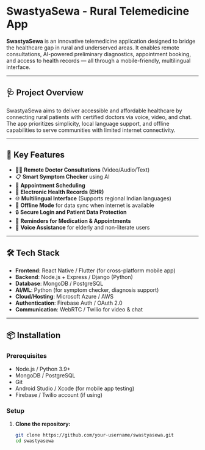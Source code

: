 # SwastyaSewa - Rural Telemedicine App

**SwastyaSewa** is an innovative telemedicine application designed to bridge the healthcare gap in rural and underserved areas. It enables remote consultations, AI-powered preliminary diagnostics, appointment booking, and access to health records — all through a mobile-friendly, multilingual interface.

---

## 🩺 Project Overview

SwastyaSewa aims to deliver accessible and affordable healthcare by connecting rural patients with certified doctors via voice, video, and chat. The app prioritizes simplicity, local language support, and offline capabilities to serve communities with limited internet connectivity.

---

## 🚀 Key Features

- 🧑‍⚕️ **Remote Doctor Consultations** (Video/Audio/Text)
- 📋 **Smart Symptom Checker** using AI
- 📅 **Appointment Scheduling**
- 📁 **Electronic Health Records (EHR)**
- 🌐 **Multilingual Interface** (Supports regional Indian languages)
- 📡 **Offline Mode** for data sync when internet is available
- 🔒 **Secure Login and Patient Data Protection**
- 🔔 **Reminders for Medication & Appointments**
- 🤖 **Voice Assistance** for elderly and non-literate users

---

## 🛠️ Tech Stack

- **Frontend**: React Native / Flutter (for cross-platform mobile app)
- **Backend**: Node.js + Express / Django (Python)
- **Database**: MongoDB / PostgreSQL
- **AI/ML**: Python (for symptom checker, diagnosis support)
- **Cloud/Hosting**: Microsoft Azure / AWS
- **Authentication**: Firebase Auth / OAuth 2.0
- **Communication**: WebRTC / Twilio for video & chat

---

## 📦 Installation

### Prerequisites

- Node.js / Python 3.9+
- MongoDB / PostgreSQL
- Git
- Android Studio / Xcode (for mobile app testing)
- Firebase / Twilio account (if using)

### Setup

1. **Clone the repository:**
   ```bash
   git clone https://github.com/your-username/swastyasewa.git
   cd swastyasewa
